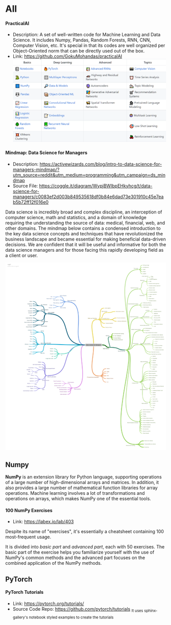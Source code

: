 # All

#### PracticalAI
* Description: A set of well-written code for Machine Learning and Data Science. It includes Numpy, Pandas, Random Forests, RNN, CNN, Computer Vision, etc. It's special in that its codes are well organized per Object-Oriented norm that can be directly used out of the box.
* Link: https://github.com/GokuMohandas/practicalAI
![Contents: PracticalAI](./practical-ai.png)


#### Mindmap: Data Science for Managers 
* Description: https://activewizards.com/blog/intro-to-data-science-for-managers-mindmap/?utm_source=reddit&utm_medium=programming&utm_campaign=ds_mindmap
* Source File: https://coggle.it/diagram/WypjBWlbpEHkyhcg/t/data-science-for-managers/c0083ef2d003b849535618df0b84e6dad73e301910c45e7eab5b72ff12f016e0

Data science is incredibly broad and complex discipline, an interception of computer science, math and statistics, and a domain of knowledge requiring the understanding the source of data: medical, financial, web, and other domains. The mindmap below contains a condensed introduction to the key data science concepts and techniques that have revolutionized the business landscape and became essential for making beneficial data-driven decisions. We are confident that it will be useful and informative for both the data science managers and for those facing this rapidly developing field as a client or user.

![Mindmap: data science for managers](./data-science-for-managers.png)

## Numpy 
**NumPy** is an extension library for Python language, supporting operations of a large number of high-dimensional arrays and matrices. In addition, it also provides a large number of mathematical function libraries for array operations. Machine learning involves a lot of transformations and operations on arrays, which makes NumPy one of the essential tools.

#### 100 NumPy Exercises
* Link: https://labex.io/lab/403

Despite its name of "exercises", it's essentially a cheatsheet containing 100 most-frequent usage. 

It is divided into _basic part_ and _advanced part_, each with 50 exercises. The basic part of the exercise helps you familiarize yourself with the use of NumPy's common methods and the advanced part focuses on the combined application of the NumPy methods. 

## PyTorch

#### PyTorch Tutorials
* Link: https://pytorch.org/tutorials/
* Source Code Repo: https://github.com/pytorch/tutorials
<sub>It uses sphinx-gallery's notebook styled examples to create the tutorials</sub>



